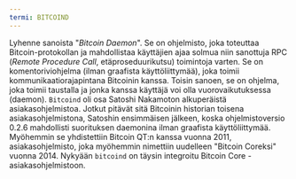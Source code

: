 ```yaml
---
termi: BITCOIND
---
```


Lyhenne sanoista "*Bitcoin Daemon*". Se on ohjelmisto, joka toteuttaa Bitcoin-protokollan ja mahdollistaa käyttäjien ajaa solmua niin sanottuja RPC (*Remote Procedure Call*, etäproseduurikutsu) toimintoja varten. Se on komentoriviohjelma (ilman graafista käyttöliittymää), joka toimii kommunikaatiorajapintana Bitcoinin kanssa. Toisin sanoen, se on ohjelma, joka toimii taustalla ja jonka kanssa käyttäjä voi olla vuorovaikutuksessa (daemon). `Bitcoind` oli osa Satoshi Nakamoton alkuperäistä asiakasohjelmistoa. Jotkut pitävät sitä Bitcoinin historian toisena asiakasohjelmistona, Satoshin ensimmäisen jälkeen, koska ohjelmistoversio 0.2.6 mahdollisti suorituksen daemonina ilman graafista käyttöliittymää. Myöhemmin se yhdistettiin Bitcoin QT:n kanssa vuonna 2011, asiakasohjelmisto, joka myöhemmin nimettiin uudelleen "Bitcoin Coreksi" vuonna 2014. Nykyään `bitcoind` on täysin integroitu Bitcoin Core -asiakasohjelmistoon.
